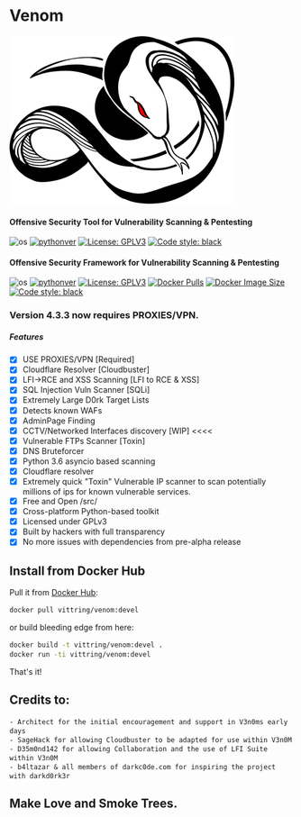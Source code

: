 # Venom
![venom](../venom.png)

#### Offensive Security Tool for Vulnerability Scanning & Pentesting
![os](https://img.shields.io/badge/OS-Linux,%20Windows-green.svg)
[![pythonver](https://img.shields.io/badge/python-3.6%2B-green.svg)](https://www.python.org/downloads/release/python-3614)
[![License: GPLV3](https://img.shields.io/badge/License-GPLv3-green.svg)](https://www.gnu.org/licenses/gpl-3.0)
[![Code style: black](https://img.shields.io/badge/code%20style-black-000000.svg)](https://github.com/psf/black)

#### Offensive Security Framework for Vulnerability Scanning & Pentesting
![os](https://img.shields.io/badge/OS-Linux,%20Windows-green.svg)
[![pythonver](https://img.shields.io/badge/python-3.6%2B-green.svg)](https://www.python.org/downloads/release/python-3614)
[![License: GPLV3](https://img.shields.io/badge/License-GPLv3-green.svg)](https://www.gnu.org/licenses/gpl-3.0)
[![Docker Pulls](https://img.shields.io/docker/pulls/vittring/venom.svg)](https://hub.docker.com/r/vittring/venom/)
[![Docker Image Size](https://img.shields.io/docker/image-size/vittring/venom.svg?sort=date)](https://hub.docker.com/r/vittring/venom/)
[![Code style: black](https://img.shields.io/badge/code%20style-black-000000.svg)](https://github.com/psf/black)

### Version 4.3.3 now requires PROXIES/VPN.

##### Features
- [x] USE PROXIES/VPN [Required]
- [x] Cloudflare Resolver [Cloudbuster]
- [x] LFI->RCE and XSS Scanning [LFI to RCE & XSS]
- [x] SQL Injection Vuln Scanner [SQLi]
- [x] Extremely Large D0rk Target Lists
- [x] Detects known WAFs
- [x] AdminPage Finding
- [x] CCTV/Networked Interfaces discovery [WIP] <<<<
- [x] Vulnerable FTPs Scanner [Toxin]
- [x] DNS Bruteforcer
- [x] Python 3.6 asyncio based scanning
- [x] Cloudflare resolver
- [x] Extremely quick "Toxin" Vulnerable IP scanner to scan potentially millions of ips for known vulnerable services.
- [x] Free and Open /src/
- [x] Cross-platform Python-based toolkit
- [x] Licensed under GPLv3
- [x] Built by hackers with full transparency
- [x] No more issues with dependencies from pre-alpha release

## Install from Docker Hub
Pull it from [Docker Hub](https://hub.docker.com/repository/docker/vittring/venom):
```bash
docker pull vittring/venom:devel
```
or build bleeding edge from here:
```bash
docker build -t vittring/venom:devel .
docker run -ti vittring/venom:devel
```

That's it!

## Credits to:
    - Architect for the initial encouragement and support in V3n0ms early days
    - SageHack for allowing Cloudbuster to be adapted for use within V3n0M
    - D35m0nd142 for allowing Collaboration and the use of LFI Suite within V3n0M
    - b4ltazar & all members of darkc0de.com for inspiring the project with darkd0rk3r

## Make Love and Smoke Trees.
